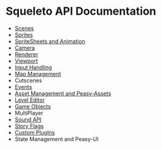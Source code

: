 # Squeleto API Documentation

- [Scenes](./Scene.md)
- [Sprites](./Sprite.md)
- [SpriteSheets and Animation](./SpriteSheet.md)
- [Camera](./Camera.md)
- [Renderer](./Renderer.md)
- [Viewport](./Viewport.md)
- [Input Handling](./Input.md)
- [Map Management](./Maps.md)
- Cutscenes
- [Events](./Events.md)
- [Asset Management and Peasy-Assets](./Assets.md)
- [Level Editor](./LevelEditor.md)
- [Game Objects](./GameObject.md)
- MultiPlayer
- [Sound API](./sound.md)
- [Story Flags](./Storyflags.md)
- [Custom PlugIns](./plugins.md)
- State Management and Peasy-UI
